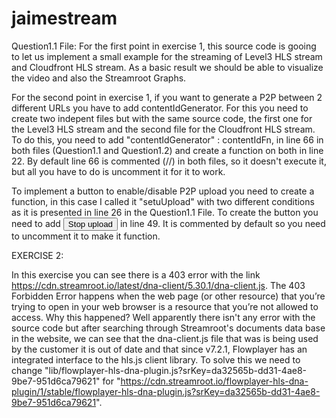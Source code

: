 # jaimestream

Question1.1 File:
For the first point in exercise 1, this source code is gooing to let us implement a small example for the streaming of Level3 HLS stream and Cloudfront HLS stream. As a basic result we should be able to visualize the video and also the Streamroot Graphs.

For the second point in exercise 1, if you want to generate a P2P between 2 different URLs  you have to add contentIdGenerator. For this you need to create two indepent files but with the same source code, the first one for the Level3 HLS stream and the second file for the Cloudfront HLS stream. To do this, you need to add "contentIdGenerator" : contentIdFn, in line 66 in both files (Question1.1 and Question1.2) and create a function on both in line 22. By default line 66 is commented (//) in both files, so it doesn't execute it, but all you have to do is uncomment it for it to work.

To implement a button to enable/disable P2P upload you need to create a function, in this case I called it "setuUpload" with two different conditions as it is presented in line 26 in the Question1.1 File. To create the button you need to add <button id="btnUpload" onclick="setuUpload();">Stop upload</button> in line 49. It is commented by default so you need to uncomment it to make it function. 

EXERCISE 2:

In this exercise you can see there is a 403 error with the link https://cdn.streamroot.io/latest/dna-client/5.30.1/dna-client.js. The 403 Forbidden Error happens when the web page (or other resource) that you’re trying to open in your web browser is a resource that you’re not allowed to access. Why this happened? Well apparently there isn't any error with the source code but after searching through Streamroot's documents data base in the website, we can see that the dna-client.js file that was is being used by the customer it is out of date and that since v7.2.1, Flowplayer has an integrated interface to the hls.js client library. To solve this we need to change "lib/flowplayer-hls-dna-plugin.js?srKey=da32565b-dd31-4ae8-9be7-951d6ca79621" for "https://cdn.streamroot.io/flowplayer-hls-dna-plugin/1/stable/flowplayer-hls-dna-plugin.js?srKey=da32565b-dd31-4ae8-9be7-951d6ca79621".  
